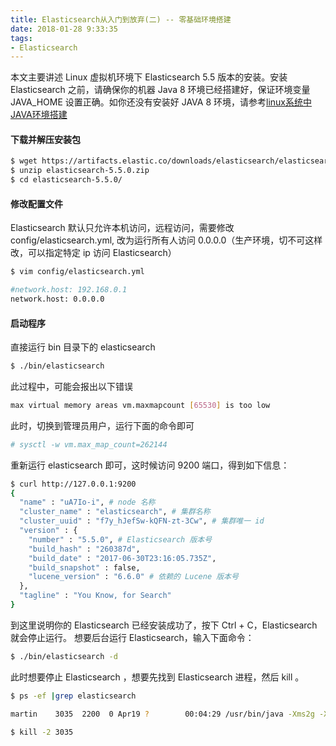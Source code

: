 ```yaml
---
title: Elasticsearch从入门到放弃(二) -- 零基础环境搭建
date: 2018-01-28 9:33:35
tags:
- Elasticsearch
---
```

本文主要讲述 Linux 虚拟机环境下 Elasticsearch 5.5 版本的安装。安装 Elasticsearch 之前，请确保你的机器 Java 8 环境已经搭建好，保证环境变量 JAVA_HOME 设置正确。如你还没有安装好 JAVA 8 环境，请参考[linux系统中JAVA环境搭建](/2017/11/04/java_1-1/)

#### 下载并解压安装包
``` bash
$ wget https://artifacts.elastic.co/downloads/elasticsearch/elasticsearch-5.5.0.zip
$ unzip elasticsearch-5.5.0.zip
$ cd elasticsearch-5.5.0/ 
```
#### 修改配置文件
Elasticsearch 默认只允许本机访问，远程访问，需要修改 config/elasticsearch.yml,
改为运行所有人访问 0.0.0.0（生产环境，切不可这样改，可以指定特定 ip 访问 Elasticsearch）
``` bash
$ vim config/elasticsearch.yml

#network.host: 192.168.0.1
network.host: 0.0.0.0
```
#### 启动程序
直接运行 bin 目录下的 elasticsearch
``` bash
$ ./bin/elasticsearch
```
此过程中，可能会报出以下错误
``` bash
max virtual memory areas vm.maxmapcount [65530] is too low
```
此时，切换到管理员用户，运行下面的命令即可
``` bash
# sysctl -w vm.max_map_count=262144
```
重新运行 elasticsearch 即可，这时候访问 9200 端口，得到如下信息：
``` bash
$ curl http://127.0.0.1:9200
{
  "name" : "uA7Io-i", # node 名称
  "cluster_name" : "elasticsearch", # 集群名称 
  "cluster_uuid" : "f7y_hJefSw-kQFN-zt-3Cw", # 集群唯一 id
  "version" : {
    "number" : "5.5.0", # Elasticsearch 版本号
    "build_hash" : "260387d",
    "build_date" : "2017-06-30T23:16:05.735Z",
    "build_snapshot" : false,
    "lucene_version" : "6.6.0" # 依赖的 Lucene 版本号
  },
  "tagline" : "You Know, for Search"
}
```
到这里说明你的 Elasticsearch 已经安装成功了，按下 Ctrl + C，Elasticsearch 就会停止运行。 想要后台运行 Elasticsearch，输入下面命令：
``` bash
$ ./bin/elasticsearch -d
```
此时想要停止 Elasticsearch ，想要先找到 Elasticsearch 进程，然后 kill 。
``` bash
$ ps -ef |grep elasticsearch

martin    3035  2200  0 Apr19 ?        00:04:29 /usr/bin/java -Xms2g -Xmx2g -XX:+UseConcMarkSweepGC -XX:CMSInitiatingOccupancyFraction=75 -XX:+UseCMSInitiatingOccupancyOnly -XX:+AlwaysPreTouch -server -Xss1m -Djava.awt.headless=true -Dfile.encoding=UTF-8 -Djna.nosys=true -Djdk.io.permissionsUseCanonicalPath=true -Dio.netty.noUnsafe=true -Dio.netty.noKeySetOptimization=true -Dio.netty.recycler.maxCapacityPerThread=0 -Dlog4j.shutdownHookEnabled=false -Dlog4j2.disable.jmx=true -Dlog4j.skipJansi=true -XX:+HeapDumpOnOutOfMemoryError -Des.path.home=/home/marting/elasticsearch-5.5.0 -cp /home/martin/elasticsearch-5.5.0/lib/* org.elasticsearch.bootstrap.Elasticsearch

$ kill -2 3035
```